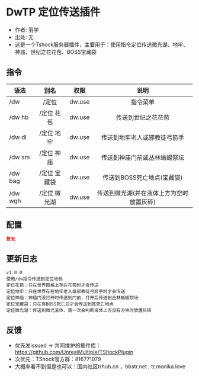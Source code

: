 # DwTP 定位传送插件

- 作者: 羽学
- 出处: 无
- 这是一个Tshock服务器插件，主要用于：使用指令定位传送微光湖、地牢、神庙、世纪之花花苞、BOSS宝藏袋


## 指令

| 语法      |   别名    |   权限   |          说明           |
|---------|:-------:|:------:|:---------------------:|
| /dw     |   /定位   | dw.use |         指令菜单          |
| /dw hb  | /定位 花苞  | dw.use |       传送到世纪之花花苞       |
| /dw dl  | /定位 地牢  | dw.use |    传送到地牢老人或邪教徒弓箭手     |
| /dw sm  | /定位 神庙  | dw.use |    传送到神庙门前或丛林蜥蜴祭坛     |
| /dw bag | /定位 宝藏袋 | dw.use |   传送到BOSS死亡地点(宝藏袋)    |
| /dw wgh | /定位 微光湖 | dw.use | 传送到微光湖(并在液体上方为空时放置灰砖) |


## 配置
```json
暂无
```

## 更新日志

```
v1.0.0
使用/dw指令传送到定位地标
定位花苞：只在世界图格上存在花苞时才会传送
定位地牢：只在世界存在地牢老人或邪教徒弓箭手时才会传送
定位神庙：神庙门没打开时传送到门前，打开后传送到丛林蜥蜴祭坛
定位宝藏袋：只在有BOSS死亡后才会传送到其死亡地点
定位微光湖：传送到微光液体，第一次会判断液体上方没有方块时放置灰砖
```

## 反馈
- 优先发issued -> 共同维护的插件库：https://github.com/UnrealMultiple/TShockPlugin
- 次优先：TShock官方群：816771079
- 大概率看不到但是也可以：国内社区trhub.cn ，bbstr.net , tr.monika.love